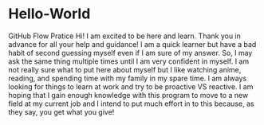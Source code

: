# Hello-World
GitHub Flow Pratice
Hi! I am excited to be here and learn. Thank you in advance for all your help and guidance! 
I am a quick learner but have a bad habit of second guessing myself even if I am sure of my answer. 
So, I may ask the same thing multiple times until I am very confident in myself. 
I am not really sure what to put here about myself but I like watching anime, reading, and spending time with my family in my spare time. I am always looking for things to learn at work and try to be proactive VS reactive. 
I am hoping that I gain enough knowledge with this program to move to a new field at my current job and I intend to put much effort in to this because, as they say, you get what you give! 
